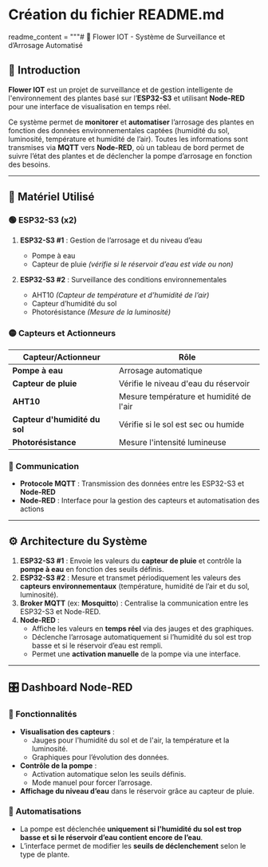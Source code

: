 # Création du fichier README.md

readme_content = """# 🌱 Flower IOT - Système de Surveillance et d’Arrosage Automatisé

## 📘 Introduction
**Flower IOT** est un projet de surveillance et de gestion intelligente de l'environnement des plantes basé sur l’**ESP32-S3** et utilisant **Node-RED** pour une interface de visualisation en temps réel.

Ce système permet de **monitorer** et **automatiser** l’arrosage des plantes en fonction des données environnementales captées (humidité du sol, luminosité, température et humidité de l’air). Toutes les informations sont transmises via **MQTT** vers **Node-RED**, où un tableau de bord permet de suivre l’état des plantes et de déclencher la pompe d’arrosage en fonction des besoins.

---

## 🔧 Matériel Utilisé

### 🟢 ESP32-S3 (x2)
1. **ESP32-S3 #1** : Gestion de l’arrosage et du niveau d’eau  
   - Pompe à eau  
   - Capteur de pluie *(vérifie si le réservoir d’eau est vide ou non)*  

2. **ESP32-S3 #2** : Surveillance des conditions environnementales  
   - AHT10 *(Capteur de température et d’humidité de l’air)*  
   - Capteur d’humidité du sol  
   - Photorésistance *(Mesure de la luminosité)*  

### 🟡 Capteurs et Actionneurs

| Capteur/Actionneur | Rôle |
|--------------------|------|
| **Pompe à eau** | Arrosage automatique |
| **Capteur de pluie** | Vérifie le niveau d'eau du réservoir |
| **AHT10** | Mesure température et humidité de l'air |
| **Capteur d'humidité du sol** | Vérifie si le sol est sec ou humide |
| **Photorésistance** | Mesure l'intensité lumineuse |

### 🔵 Communication
- **Protocole MQTT** : Transmission des données entre les ESP32-S3 et **Node-RED**  
- **Node-RED** : Interface pour la gestion des capteurs et automatisation des actions  

---

## ⚙️ Architecture du Système

1. **ESP32-S3 #1** : Envoie les valeurs du **capteur de pluie** et contrôle la **pompe à eau** en fonction des seuils définis.
2. **ESP32-S3 #2** : Mesure et transmet périodiquement les valeurs des **capteurs environnementaux** (température, humidité de l’air et du sol, luminosité).
3. **Broker MQTT** (ex: **Mosquitto**) : Centralise la communication entre les ESP32-S3 et Node-RED.
4. **Node-RED** :  
   - Affiche les valeurs en **temps réel** via des jauges et des graphiques.  
   - Déclenche l’arrosage automatiquement si l’humidité du sol est trop basse et si le réservoir d’eau est rempli.  
   - Permet une **activation manuelle** de la pompe via une interface.  

---

## 🎛 Dashboard Node-RED

### 📌 Fonctionnalités
- **Visualisation des capteurs** :  
  - Jauges pour l'humidité du sol et de l'air, la température et la luminosité.  
  - Graphiques pour l’évolution des données.  
- **Contrôle de la pompe** :  
  - Activation automatique selon les seuils définis.  
  - Mode manuel pour forcer l’arrosage.  
- **Affichage du niveau d’eau** dans le réservoir grâce au capteur de pluie.  

### 📌 Automatisations
- La pompe est déclenchée **uniquement si l'humidité du sol est trop basse et si le réservoir d’eau contient encore de l’eau**.
- L’interface permet de modifier les **seuils de déclenchement** selon le type de plante.

